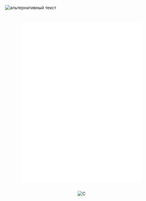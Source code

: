 <img src="https://github.com/kostya2288/kostya2288/blob/main/header.png" alt="альтернативный текст">
<h1 align="center"><img src="/github-metrics.svg" alt="Metrics" width="400"></h1>
<p class="aligncenter">
  <img align="center" src="https://img.shields.io/badge/c-%2300599C.svg?style=for-the-badge&logo=c&logoColor=white" alt="C"></h1>
</p>
<style>
.aligncenter {
    text-align: center;
}
</style>

<!--
**kostya2288/kostya2288** is a ✨ _special_ ✨ repository because its `README.md` (this file) appears on your GitHub profile.

Here are some ideas to get you started:

- 🔭 I’m currently working on ...
- 🌱 I’m currently learning ...
- 👯 I’m looking to collaborate on ...
- 🤔 I’m looking for help with ...
- 💬 Ask me about ...
- 📫 How to reach me: ...
- 😄 Pronouns: ...
- ⚡ Fun fact: ...
-->
